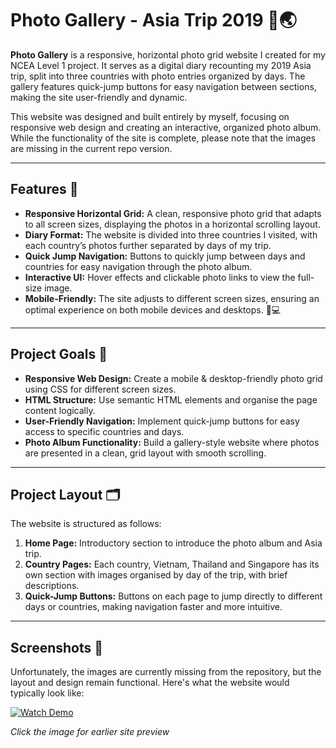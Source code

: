 # Photo Gallery - Asia Trip 2019 📸🌏

**Photo Gallery** is a responsive, horizontal photo grid website I created for my NCEA Level 1 project. It serves as a digital diary recounting my 2019 Asia trip, split into three countries with photo entries organized by days. The gallery features quick-jump buttons for easy navigation between sections, making the site user-friendly and dynamic.

This website was designed and built entirely by myself, focusing on responsive web design and creating an interactive, organized photo album. While the functionality of the site is complete, please note that the images are missing in the current repo version.

---

## Features 🌟

- **Responsive Horizontal Grid:** A clean, responsive photo grid that adapts to all screen sizes, displaying the photos in a horizontal scrolling layout.
- **Diary Format:** The website is divided into three countries I visited, with each country’s photos further separated by days of my trip.
- **Quick Jump Navigation:** Buttons to quickly jump between days and countries for easy navigation through the photo album.
- **Interactive UI:** Hover effects and clickable photo links to view the full-size image.
- **Mobile-Friendly:** The site adjusts to different screen sizes, ensuring an optimal experience on both mobile devices and desktops. 📱💻

---

## Project Goals 🎯

- **Responsive Web Design:** Create a mobile & desktop-friendly photo grid using CSS for different screen sizes.
- **HTML Structure:** Use semantic HTML elements and organise the page content logically.
- **User-Friendly Navigation:** Implement quick-jump buttons for easy access to specific countries and days.
- **Photo Album Functionality:** Build a gallery-style website where photos are presented in a clean, grid layout with smooth scrolling.

---

## Project Layout 🗂️

The website is structured as follows:

1. **Home Page:** Introductory section to introduce the photo album and Asia trip.
2. **Country Pages:** Each country, Vietnam, Thailand and Singapore has its own section with images organised by day of the trip, with brief descriptions.
3. **Quick-Jump Buttons:** Buttons on each page to jump directly to different days or countries, making navigation faster and more intuitive.

---

## Screenshots 📸

Unfortunately, the images are currently missing from the repository, but the layout and design remain functional. 
Here's what the website would typically look like:

[![Watch Demo]([asia_preview.png)]([https://youtu.be/BiUvxkGO8Dc](https://drive.google.com/file/d/1Q8FXnXXB_yyKk13DlkqXE5JiEXnFpgCE/view?usp=sharing))

*Click the image for earlier site preview*
